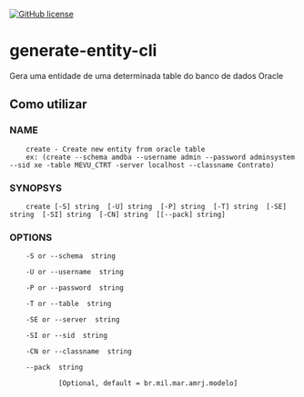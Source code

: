 [![GitHub license](https://img.shields.io/github/license/adilsonoj/generate-entity-cli)](https://github.com/adilsonoj/generate-entity-cli/blob/master/LICENSE)

# generate-entity-cli
Gera uma entidade de uma determinada table do banco de dados Oracle

## Como utilizar


### NAME
        create - Create new entity from oracle table 
        ex: (create --schema amdba --username admin --password adminsystem --sid xe -table MEVU_CTRT -server localhost --classname Contrato)

### SYNOPSYS
        create [-S] string  [-U] string  [-P] string  [-T] string  [-SE] string  [-SI] string  [-CN] string  [[--pack] string]  

### OPTIONS
        -S or --schema  string

        -U or --username  string

        -P or --password  string
        
        -T or --table  string

        -SE or --server  string

        -SI or --sid  string

        -CN or --classname  string

        --pack  string

                [Optional, default = br.mil.mar.amrj.modelo]
